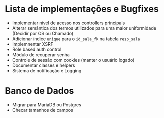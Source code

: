 Lista de implementações e Bugfixes
======================

* Implementar nível de acesso nos controllers principais
*  Alterar semântica dos termos utilizados para uma maior uniformidade (Decidir por OS ou Chamado)
* Adicionar índice `unique` para o `id_sala_fk` na tabela `resp_sala`
* Implemnentar XSRF
* Role based auth control
* Módulo de recuperar senha
* Controle de sessão com cookies (manter o usuário logado)
* Documentar classes e helpers
* Sistema de notificação e Logging

Banco de Dados
=====================

* Migrar para MariaDB ou Postgres
* Checar tamanhos de campos